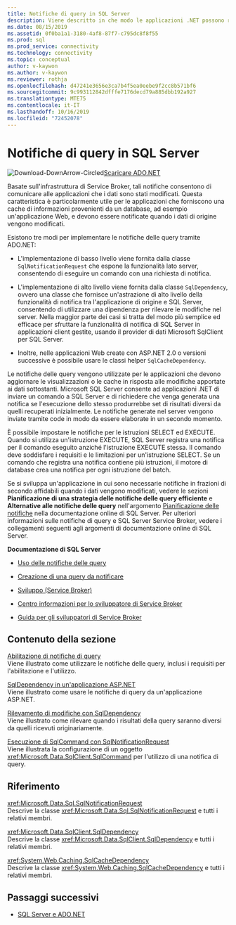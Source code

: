 ```yaml
---
title: Notifiche di query in SQL Server
description: Viene descritto in che modo le applicazioni .NET possono richiedere una notifica da SQL Server quando i dati sono stati modificati.
ms.date: 08/15/2019
ms.assetid: 0f0ba1a1-3180-4af8-87f7-c795dc8f8f55
ms.prod: sql
ms.prod_service: connectivity
ms.technology: connectivity
ms.topic: conceptual
author: v-kaywon
ms.author: v-kaywon
ms.reviewer: rothja
ms.openlocfilehash: d47241e3656e3ca7b4f5ea0eebe9f2cc8b571bf6
ms.sourcegitcommit: 9c993112842dfffe7176decd79a885dbb192a927
ms.translationtype: MTE75
ms.contentlocale: it-IT
ms.lasthandoff: 10/16/2019
ms.locfileid: "72452078"
---
```

# <a name="query-notifications-in-sql-server"></a>Notifiche di query in SQL Server

![Download-DownArrow-Circled](../../../ssdt/media/download.png)[Scaricare ADO.NET](../../sql-connection-libraries.md#anchor-20-drivers-relational-access)

Basate sull'infrastruttura di Service Broker, tali notifiche consentono di comunicare alle applicazioni che i dati sono stati modificati. Questa caratteristica è particolarmente utile per le applicazioni che forniscono una cache di informazioni provenienti da un database, ad esempio un'applicazione Web, e devono essere notificate quando i dati di origine vengono modificati.  
  
Esistono tre modi per implementare le notifiche delle query tramite ADO.NET:  
  
- L'implementazione di basso livello viene fornita dalla classe `SqlNotificationRequest` che espone la funzionalità lato server, consentendo di eseguire un comando con una richiesta di notifica.  
  
- L'implementazione di alto livello viene fornita dalla classe `SqlDependency`, ovvero una classe che fornisce un'astrazione di alto livello della funzionalità di notifica tra l'applicazione di origine e SQL Server, consentendo di utilizzare una dipendenza per rilevare le modifiche nel server. Nella maggior parte dei casi si tratta del modo più semplice ed efficace per sfruttare la funzionalità di notifica di SQL Server in applicazioni client gestite, usando il provider di dati Microsoft SqlClient per SQL Server.  
  
- Inoltre, nelle applicazioni Web create con ASP.NET 2.0 o versioni successive è possibile usare le classi helper `SqlCacheDependency`.  
  
Le notifiche delle query vengono utilizzate per le applicazioni che devono aggiornare le visualizzazioni o le cache in risposta alle modifiche apportate ai dati sottostanti. Microsoft SQL Server consente ad applicazioni .NET di inviare un comando a SQL Server e di richiedere che venga generata una notifica se l'esecuzione dello stesso produrrebbe set di risultati diversi da quelli recuperati inizialmente. Le notifiche generate nel server vengono inviate tramite code in modo da essere elaborate in un secondo momento.  
  
È possibile impostare le notifiche per le istruzioni SELECT ed EXECUTE. Quando si utilizza un'istruzione EXECUTE, SQL Server registra una notifica per il comando eseguito anziché l'istruzione EXECUTE stessa. Il comando deve soddisfare i requisiti e le limitazioni per un'istruzione SELECT. Se un comando che registra una notifica contiene più istruzioni, il motore di database crea una notifica per ogni istruzione del batch.  
  
Se si sviluppa un'applicazione in cui sono necessarie notifiche in frazioni di secondo affidabili quando i dati vengono modificati, vedere le sezioni **Pianificazione di una strategia delle notifiche delle query efficiente** e **Alternative alle notifiche delle query** nell'argomento [Pianificazione delle notifiche](https://go.microsoft.com/fwlink/?LinkId=211984) nella documentazione online di SQL Server. Per ulteriori informazioni sulle notifiche di query e SQL Server Service Broker, vedere i collegamenti seguenti agli argomenti di documentazione online di SQL Server.  
  
**Documentazione di SQL Server**  
  
- [Uso delle notifiche delle query](https://docs.microsoft.com/previous-versions/sql/sql-server-2008-r2/ms175110(v=sql.105))  
  
- [Creazione di una query da notificare](https://docs.microsoft.com/previous-versions/sql/sql-server-2008-r2/ms181122(v=sql.105))  
  
- [Sviluppo (Service Broker)](https://docs.microsoft.com/previous-versions/sql/sql-server-2008-r2/bb522889(v=sql.105))  
  
- [Centro informazioni per lo sviluppatore di Service Broker](https://docs.microsoft.com/previous-versions/sql/sql-server-2008-r2/ms166100(v=sql.105))  
  
- [Guida per gli sviluppatori di Service Broker](https://docs.microsoft.com/previous-versions/sql/sql-server-2008-r2/bb522908(v=sql.105))  
  
## <a name="in-this-section"></a>Contenuto della sezione  
[Abilitazione di notifiche di query](enable-query-notifications.md)  
Viene illustrato come utilizzare le notifiche delle query, inclusi i requisiti per l'abilitazione e l'utilizzo.  
  
[SqlDependency in un'applicazione ASP.NET](sqldependency-aspnet-app.md)  
Viene illustrato come usare le notifiche di query da un'applicazione ASP.NET.  
  
[Rilevamento di modifiche con SqlDependency](detect-changes-sqldependency.md)  
Viene illustrato come rilevare quando i risultati della query saranno diversi da quelli ricevuti originariamente.  
  
[Esecuzione di SqlCommand con SqlNotificationRequest](sqlcommand-execution-sqlnotificationrequest.md)  
Viene illustrata la configurazione di un oggetto <xref:Microsoft.Data.SqlClient.SqlCommand> per l'utilizzo di una notifica di query.  
  
## <a name="reference"></a>Riferimento  
<xref:Microsoft.Data.Sql.SqlNotificationRequest>  
Descrive la classe <xref:Microsoft.Data.Sql.SqlNotificationRequest> e tutti i relativi membri.  
  
<xref:Microsoft.Data.SqlClient.SqlDependency>  
Descrive la classe <xref:Microsoft.Data.SqlClient.SqlDependency> e tutti i relativi membri.  
  
<xref:System.Web.Caching.SqlCacheDependency>  
Descrive la classe <xref:System.Web.Caching.SqlCacheDependency> e tutti i relativi membri.  
  
## <a name="next-steps"></a>Passaggi successivi
- [SQL Server e ADO.NET](index.md)
